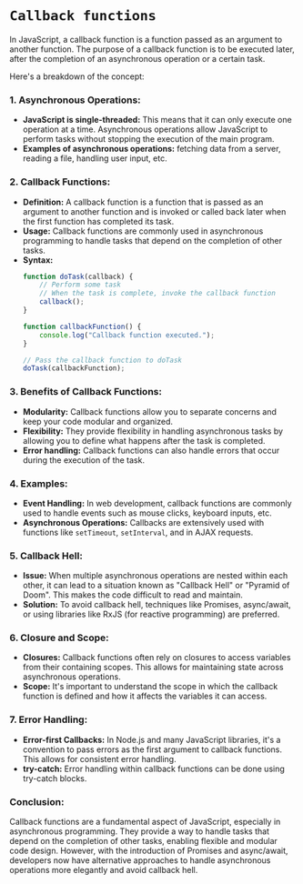 # `Callback functions`
In JavaScript, a callback function is a function passed as an argument to another function. The purpose of a callback function is to be executed later, after the completion of an asynchronous operation or a certain task.

Here's a breakdown of the concept:

### 1. Asynchronous Operations:
   - **JavaScript is single-threaded:** This means that it can only execute one operation at a time. Asynchronous operations allow JavaScript to perform tasks without stopping the execution of the main program.
   - **Examples of asynchronous operations:** fetching data from a server, reading a file, handling user input, etc.

### 2. Callback Functions:
   - **Definition:** A callback function is a function that is passed as an argument to another function and is invoked or called back later when the first function has completed its task.
   - **Usage:** Callback functions are commonly used in asynchronous programming to handle tasks that depend on the completion of other tasks.
   - **Syntax:**
     ```javascript
     function doTask(callback) {
         // Perform some task
         // When the task is complete, invoke the callback function
         callback();
     }

     function callbackFunction() {
         console.log("Callback function executed.");
     }

     // Pass the callback function to doTask
     doTask(callbackFunction);
     ```

### 3. Benefits of Callback Functions:
   - **Modularity:** Callback functions allow you to separate concerns and keep your code modular and organized.
   - **Flexibility:** They provide flexibility in handling asynchronous tasks by allowing you to define what happens after the task is completed.
   - **Error handling:** Callback functions can also handle errors that occur during the execution of the task.

### 4. Examples:
   - **Event Handling:** In web development, callback functions are commonly used to handle events such as mouse clicks, keyboard inputs, etc.
   - **Asynchronous Operations:** Callbacks are extensively used with functions like `setTimeout`, `setInterval`, and in AJAX requests.

### 5. Callback Hell:
   - **Issue:** When multiple asynchronous operations are nested within each other, it can lead to a situation known as "Callback Hell" or "Pyramid of Doom". This makes the code difficult to read and maintain.
   - **Solution:** To avoid callback hell, techniques like Promises, async/await, or using libraries like RxJS (for reactive programming) are preferred.

### 6. Closure and Scope:
   - **Closures:** Callback functions often rely on closures to access variables from their containing scopes. This allows for maintaining state across asynchronous operations.
   - **Scope:** It's important to understand the scope in which the callback function is defined and how it affects the variables it can access.

### 7. Error Handling:
   - **Error-first Callbacks:** In Node.js and many JavaScript libraries, it's a convention to pass errors as the first argument to callback functions. This allows for consistent error handling.
   - **try-catch:** Error handling within callback functions can be done using try-catch blocks.

### Conclusion:
Callback functions are a fundamental aspect of JavaScript, especially in asynchronous programming. They provide a way to handle tasks that depend on the completion of other tasks, enabling flexible and modular code design. However, with the introduction of Promises and async/await, developers now have alternative approaches to handle asynchronous operations more elegantly and avoid callback hell.